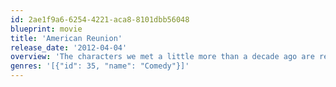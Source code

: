 ```yaml
---
id: 2ae1f9a6-6254-4221-aca8-8101dbb56048
blueprint: movie
title: 'American Reunion'
release_date: '2012-04-04'
overview: 'The characters we met a little more than a decade ago are returning to East Great Falls for their high-school reunion. In one long-overdue weekend, they will discover what has changed, who hasn’t and that time and distance can’t break the bonds of friendship. It was summer 1999 when four small-town Michigan boys began a quest to lose their virginity. In the years that have passed, Jim and Michelle married while Kevin and Vicky said goodbye. Oz and Heather grew apart, but Finch still longs for Stifler’s mom. Now these lifelong friends have come home as adults to reminisce about – and get inspired by – the hormonal teens who launched a comedy legend.'
genres: '[{"id": 35, "name": "Comedy"}]'
---
```

